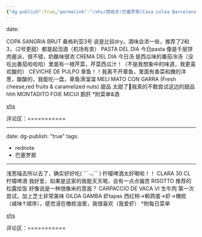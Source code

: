 ```yaml
---
{"dg-publish":true,"permalink":"/xhs/西班牙/巴塞罗那/Casa Lolea Barcelona_巴塞罗那/","tags":["rednote","巴塞罗那"],"updated":"2025-03-30T20:40:27.848+08:00"}
---
```


date: 
 

COPA SANGRIA BRUT 桑格利亚3号 说是比较dry，酒味会浓一些，推荐了2和3，（2号更甜）都是起泡酒（机场有卖）
PASTA DEL DIA 今日pasta 像是千层饼肉酱派，很不错，奶酪味很浓
CREMA DEL DIA 今日汤 是西瓜味的番茄冷汤（没吃出番茄哈哈哈）里面有一根芹菜，芹菜西瓜汁！（不是我想象中的味道，我更喜欢酸的）
CEVICHE DE PULPO 章鱼！！我离不开章鱼，里面有香菜和腌的洋葱，酸酸的，我能吃一盘，章鱼滑溜溜
MELI MATO CON GARRA (Fresh cheese,red fruits & caramelized nuts) 甜品 太甜了🥹我真的不敢尝试这边的甜品hhh
MONTADITO FOIE MICUI 鹅肝
*附菜单&酒

[xhs](https://www.xiaohongshu.com/explore/64a839e20000000016024d35?xsec_token=ABPlpWW_Sbjmy5k7ImJYC_z6ZcAU7ExpGVEkXfq0TxBvg=&xsec_source=pc_user)

评论区：===========


---
date: 
dg-publish: "true"
tags:
  - rednote
  - 巴塞罗那
---
 

浅葱喵去所以去了，确实好好吃( ﻿˶﻿´﹃`˵﻿ ) 柠檬啤酒太好喝啦！！
CLARA 30 CL 柠檬啤酒 我好爱，如果是这家的我能天天喝，会有一点点偏苦
RISOTTO 推荐的松露烩饭 好像说是一种很像米的意面？
CARPACCIO DE VACA VI 生牛肉 第一次尝试，加上芝士非常美味
GILDA GAMBA 虾tapas 西红柿→鹌鹑蛋→虾→橄榄（咸味↑顺序），感觉浸在橄榄油里，我很喜欢（我爱虾）
*附每日菜单

[xhs](https://www.xiaohongshu.com/explore/64a83759000000002b03d399?xsec_token=ABPlpWW_Sbjmy5k7ImJYC_z0JTU-PDciW9hIiLhK4xuHY=&xsec_source=pc_user)

评论区：===========

